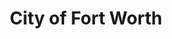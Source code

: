 ---
title: City of Fort Worth
state: Texas
description: The data is supplied by the City of Fort Worth.
logo: https://upload.wikimedia.org/wikipedia/en/9/9b/Logo_of_Fort_Worth.png
---